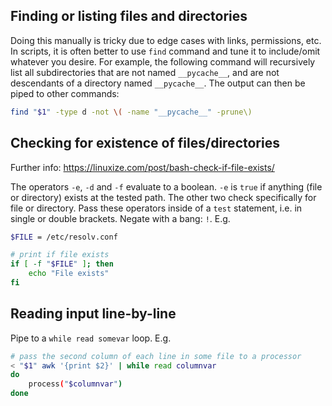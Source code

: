 ## Finding or listing files and directories
Doing this manually is tricky due to edge cases with links, permissions, etc. In scripts, it is often better to use `find` command and tune it to include/omit whatever you desire. For example, the following command will recursively list all subdirectories that are not named `__pycache__`, and are not descendants of a directory named `__pycache__`. The output can then be piped to other commands:
```bash
find "$1" -type d -not \( -name "__pycache__" -prune\)
```

## Checking for existence of files/directories
Further info:
https://linuxize.com/post/bash-check-if-file-exists/

The operators `-e`, `-d` and `-f` evaluate to a boolean. `-e` is `true` if anything (file or directory) exists at the tested path. The other two check specifically for file or directory. Pass these operators inside of a `test` statement, i.e. in single or double brackets. Negate with a bang: `!`. E.g.
```bash
$FILE = /etc/resolv.conf

# print if file exists
if [ -f "$FILE" ]; then
	echo "File exists"
fi
```

## Reading input line-by-line
Pipe to a `while read somevar`  loop. E.g.
```bash
# pass the second column of each line in some file to a processor
< "$1" awk '{print $2}' | while read columnvar
do
	process("$columnvar")
done
```